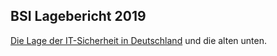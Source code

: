 ## BSI Lagebericht 2019

[Die Lage der IT-Sicherheit in Deutschland](https://www.bsi.bund.de/DE/Publikationen/Lageberichte/lageberichte_node.html) und die alten unten.
